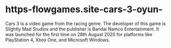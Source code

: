 # https-flowgames.site-cars-3-oyun-
Cars 3 is a video game from the racing genre. The developer of this game is Slightly Mad Studios and the publisher is Bandai Namco Entertainment. It was launched for the first time on 28th August 2020 for platforms like PlayStation 4, Xbox One, and Microsoft Windows.
